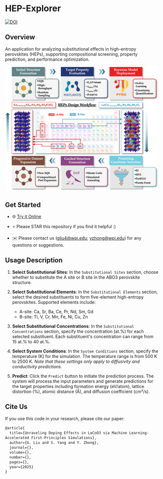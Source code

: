 # HEP-Explorer

[![DOI](https://zenodo.org/badge/DOI/xxx.xxx/xxx.xxx.svg)](https://doi.org/xxx.xxx/xxx.xxx)

## Overview

An application for analyzing substitutional effects in high-entropy perovskites (HEPs), supporting compositional screening, property prediction, and performance optimization.

<div align=left><img src='./res/workflow.jpg' alt='' width=''/></div>

## Get Started

* 🌐 [Try it Online](https://hep-explorer.streamlit.app/)

* ⭐️ Please STAR this repository if you find it helpful :)

* ✉️ Please contact us (gliu4@wpi.edu; yzhong@wpi.edu) for any questions or suggestions.

## Usage Description

1. **Select Substitutional Sites**: In the `Substitutional Sites` section, choose whether to substitute the A site or B site in the ABO3 perovskite structure. 

2. **Select Substitutional Elements**: In the `Substitutional Elements` section, select the desired substituents to form five-element high-entropy perovskites. Supported elements include:
    - A-site: Ca, Sr, Ba, Ce, Pr, Nd, Sm, Gd
    - B-site: Ti, V, Cr, Mn, Fe, Ni, Cu, Zn

3. **Select Substitutional Concentrations**: In the `Substitutional Concentrations` section, specify the concentration (at.%) for each selected substituent. Each substituent's concentration can range from 15 at.% to 40 at.%.

4. **Select System Conditions**: In the `System Conditions` section, specify the temperature (K) for the simulation. The temperature range is from 500 K to 2500 K. *Note that these settings only apply to diffusivity and conductivity predictions.*

5. **Predict**: Click the `Predict` button to initiate the prediction process. The system will process the input parameters and generate predictions for the target properties including formation energy (eV/atom), lattice distortion (%), atomic distance (Å), and diffusion coefficient (cm²/s).

## Cite Us
If you use this code in your research, please cite our paper:

```
@article{
  title={Unraveling Doping Effects in LaCoO3 via Machine Learning-Accelerated First-Principles Simulations},
  author={G. Liu and S. Yang and Y. Zhong},
  journal={},
  volume={},
  number={},
  pages={},
  year={2025}
}
```